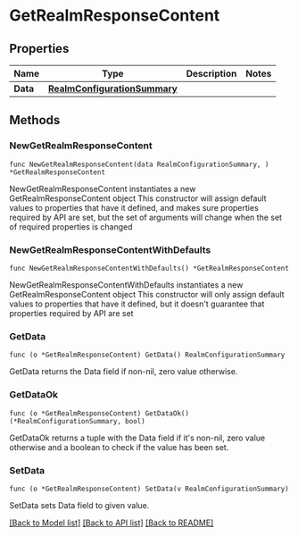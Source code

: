 # GetRealmResponseContent

## Properties

Name | Type | Description | Notes
------------ | ------------- | ------------- | -------------
**Data** | [**RealmConfigurationSummary**](RealmConfigurationSummary.md) |  | 

## Methods

### NewGetRealmResponseContent

`func NewGetRealmResponseContent(data RealmConfigurationSummary, ) *GetRealmResponseContent`

NewGetRealmResponseContent instantiates a new GetRealmResponseContent object
This constructor will assign default values to properties that have it defined,
and makes sure properties required by API are set, but the set of arguments
will change when the set of required properties is changed

### NewGetRealmResponseContentWithDefaults

`func NewGetRealmResponseContentWithDefaults() *GetRealmResponseContent`

NewGetRealmResponseContentWithDefaults instantiates a new GetRealmResponseContent object
This constructor will only assign default values to properties that have it defined,
but it doesn't guarantee that properties required by API are set

### GetData

`func (o *GetRealmResponseContent) GetData() RealmConfigurationSummary`

GetData returns the Data field if non-nil, zero value otherwise.

### GetDataOk

`func (o *GetRealmResponseContent) GetDataOk() (*RealmConfigurationSummary, bool)`

GetDataOk returns a tuple with the Data field if it's non-nil, zero value otherwise
and a boolean to check if the value has been set.

### SetData

`func (o *GetRealmResponseContent) SetData(v RealmConfigurationSummary)`

SetData sets Data field to given value.



[[Back to Model list]](../README.md#documentation-for-models) [[Back to API list]](../README.md#documentation-for-api-endpoints) [[Back to README]](../README.md)


